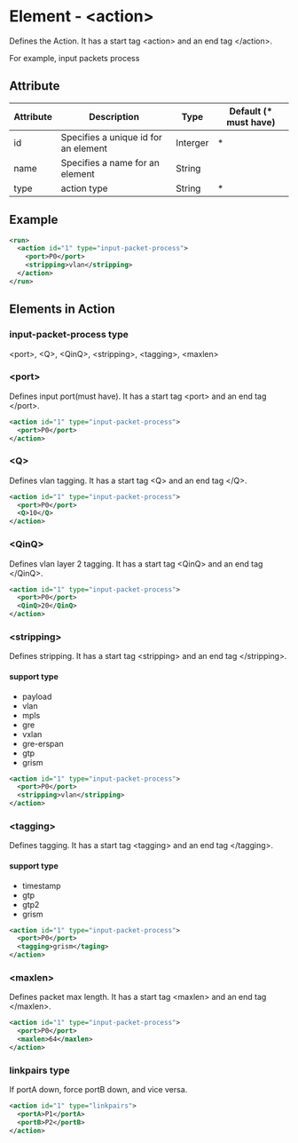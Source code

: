 # Element - \<action>

Defines the Action. It has a start tag \<action> and an end tag \</action>.

For example, input packets process

## Attribute

| Attribute | Description                          | Type     | Default (\* must have) |
| --------- | ------------------------------------ | -------- | ---------------------- |
| id        | Specifies a unique id for an element | Interger | \*                     |
| name      | Specifies a name for an element      | String   |                        |
| type      | action type                          | String   | \*                     |

## Example

```xml
<run>
  <action id="1" type="input-packet-process">
    <port>P0</port>
    <stripping>vlan</stripping>
  </action>
</run>
```

## Elements in Action

### input-packet-process type

\<port>, \<Q>, \<QinQ>, \<stripping>, \<tagging>, \<maxlen>

### \<port>

Defines input port(must have). It has a start tag \<port> and an end tag \</port>.

```xml
<action id="1" type="input-packet-process">
  <port>P0</port>
</action>
```

### \<Q>

Defines vlan tagging. It has a start tag \<Q> and an end tag \</Q>.

```xml
<action id="1" type="input-packet-process">
  <port>P0</port>
  <Q>10</Q>
</action>
```

### \<QinQ>

Defines vlan layer 2 tagging. It has a start tag \<QinQ> and an end tag \</QinQ>.

```xml
<action id="1" type="input-packet-process">
  <port>P0</port>
  <QinQ>20</QinQ>
</action>
```

### \<stripping>

Defines stripping. It has a start tag \<stripping> and an end tag \</stripping>.

#### support type

* payload
* vlan
* mpls
* gre
* vxlan
* gre-erspan
* gtp
* grism

```xml
<action id="1" type="input-packet-process">
  <port>P0</port>
  <stripping>vlan</stripping>
</action>
```

### \<tagging>

Defines tagging. It has a start tag \<tagging> and an end tag \</tagging>.

#### support type

* timestamp
* gtp
* gtp2
* grism

```xml
<action id="1" type="input-packet-process">
  <port>P0</port>
  <tagging>grism</taging>
</action>
```

### \<maxlen>

Defines packet max length. It has a start tag \<maxlen> and an end tag \</maxlen>.

```xml
<action id="1" type="input-packet-process">
  <port>P0</port>
  <maxlen>64</maxlen>
</action>
```

### linkpairs type

If portA down, force portB down, and vice versa.

```xml
<action id="1" type="linkpairs">
  <portA>P1</portA>
  <portB>P2</portB>
</action>
```
